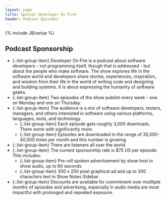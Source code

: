 ```yaml
---
layout: page
title: Sponsor Developer On Fire
header: Podcast Episodes
---
```

{% include JB/setup %}

## Podcast Sponsorship

* {:.list-group-item} Developer On Fire is a podcast about software developers - not programming itself, though that is addressed - but about the people who make software.  The show explores life in the software world and developers share stories, experiences, inspiration, and wisdom from their life in the world of writing code and designing and building systems.  It is about expressing the humanity of software geeks.
* {:.list-group-item} Two episodes of the show publish every week - one on Monday and one on Thursday.
* {:.list-group-item} The audience is a mix of software developers, testers, managers, and others interested in software using various platforms, languages, tools, and technology.
  * {:.list-group-item} Each episode gets roughly 3,000 downloads.  There some with significantly more.
  * {:.list-group-item} Episodes are downloaded in the range of 35,000-40,000 times per month and this number is growing
* {:.list-group-item} There are listeners all over the world.
* {:.list-group-item} The current sponsorship rate is $75 US per episode.  This includes:
  * {:.list-group-item} Pre-roll spoken advertisement by show host in show audio, up to 60 seconds
  * {:.list-group-item} 300 x 250 pixel graphical ad and up to 300 characters text in Show Notes Sidebar
* {:.list-group-item} Discounts are available for commitment over mutltiple months of episodes and advertising, especially in audio media are most impactful with prolonged and repeated exposure.
